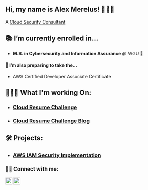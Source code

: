 ## Hi, my name is Alex Merelus! 🙋🏾‍♂️
A [Cloud Security Consultant](https://www.linkedin.com/in/alexmerelus/)

## 📚 I’m currently enrolled in... 
- **M.S. in Cybersecurity and Information Assurance** @ WGU 🦉

#### 🌱 I’m also preparing to take the...
- AWS Certified Developer Associate Certificate

## 👨🏾‍💻 What I'm working On:

- ### [Cloud Resume Challenge](https://github.com/alexmerelus/cloud-resume-challenge)

- ### [Cloud Resume Challenge Blog](https://github.com/alexmerelus/cloud-resume-challenge/tree/main/blogs)


## 🛠️ Projects:
- ### [AWS IAM Security Implementation](https://github.com/alexmerelus/IAM-Cloud-Project)

### 🤳🏾 Connect with me:

[<img align="left" alt="AlexMerelus | LinkedIn" width="22px" src="https://cdn.jsdelivr.net/npm/simple-icons@v3/icons/linkedin.svg" />][linkedin]
[<img align="left" alt="AlexMerelus | Instagram" width="22px" src="https://cdn.jsdelivr.net/npm/simple-icons@v3/icons/instagram.svg" />][instagram]

[instagram]: https://www.instagram.com/mr_merelus/
[linkedin]: https://linkedin.com/in/alexmerelus

<!--
**alexmerelus/alexmerelus** is a ✨ _special_ ✨ repository because its `README.md` (this file) appears on your GitHub profile.

Here are some ideas to get you started:

- 🔭 I’m currently working on ...
- 🌱 I’m currently learning ...
- 👯 I’m looking to collaborate on ...
- 🤔 I’m looking for help with ...
- 💬 Ask me about ...
- 📫 How to reach me: ...
- 😄 Pronouns: ...
- ⚡ Fun fact: ...
-->
